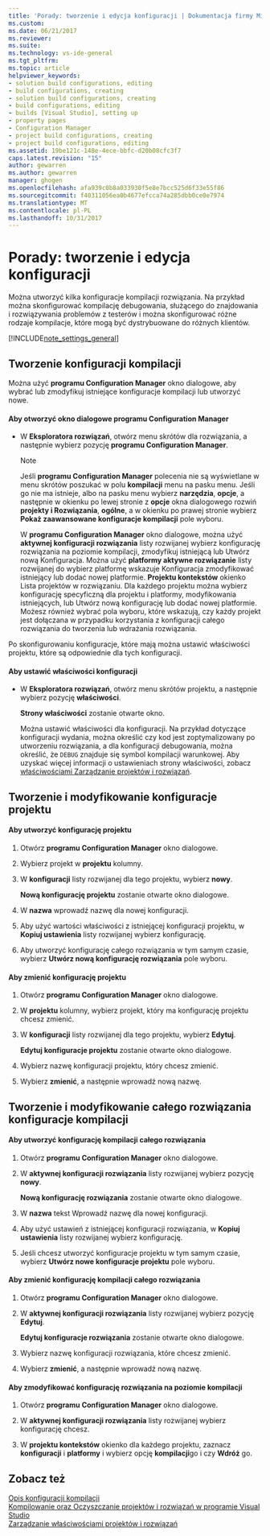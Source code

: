 ```yaml
---
title: 'Porady: tworzenie i edycja konfiguracji | Dokumentacja firmy Microsoft'
ms.custom: 
ms.date: 06/21/2017
ms.reviewer: 
ms.suite: 
ms.technology: vs-ide-general
ms.tgt_pltfrm: 
ms.topic: article
helpviewer_keywords:
- solution build configurations, editing
- build configurations, creating
- solution build configurations, creating
- build configurations, editing
- builds [Visual Studio], setting up
- property pages
- Configuration Manager
- project build configurations, creating
- project build configurations, editing
ms.assetid: 19be121c-148e-4ece-bbfc-d20b08cfc3f7
caps.latest.revision: "15"
author: gewarren
ms.author: gewarren
manager: ghogen
ms.openlocfilehash: afa939c0b8a033930f5e8e7bcc525d6f33e55f86
ms.sourcegitcommit: f40311056ea0b4677efcca74a285dbb0ce0e7974
ms.translationtype: MT
ms.contentlocale: pl-PL
ms.lasthandoff: 10/31/2017
---
```

# <a name="how-to-create-and-edit-configurations"></a>Porady: tworzenie i edycja konfiguracji
Można utworzyć kilka konfiguracje kompilacji rozwiązania. Na przykład można skonfigurować kompilację debugowania, służącego do znajdowania i rozwiązywania problemów z testerów i można skonfigurować różne rodzaje kompilacje, które mogą być dystrybuowane do różnych klientów.  

 [!INCLUDE[note_settings_general](../data-tools/includes/note_settings_general_md.md)]  

## <a name="creating-build-configurations"></a>Tworzenie konfiguracji kompilacji  
 Można użyć **programu Configuration Manager** okno dialogowe, aby wybrać lub zmodyfikuj istniejące konfiguracje kompilacji lub utworzyć nowe.  

#### <a name="to-open-the-configuration-manager-dialog-box"></a>Aby otworzyć okno dialogowe programu Configuration Manager  

-   W **Eksploratora rozwiązań**, otwórz menu skrótów dla rozwiązania, a następnie wybierz pozycję **programu Configuration Manager**.  

    > [!NOTE]
    >  Jeśli **programu Configuration Manager** polecenia nie są wyświetlane w menu skrótów poszukać w polu **kompilacji** menu na pasku menu. Jeśli go nie ma istnieje, albo na pasku menu wybierz **narzędzia**, **opcje**, a następnie w okienku po lewej stronie z **opcje** okna dialogowego rozwiń **projekty i Rozwiązania**, **ogólne**, a w okienku po prawej stronie wybierz **Pokaż zaawansowane konfiguracje kompilacji** pole wyboru.  

     W **programu Configuration Manager** okno dialogowe, można użyć **aktywnej konfiguracji rozwiązania** listy rozwijanej wybierz konfigurację rozwiązania na poziomie kompilacji, zmodyfikuj istniejącą lub Utwórz nową Konfiguracja. Można użyć **platformy aktywne rozwiązanie** listy rozwijanej do wybierz platformę wskazuje Konfiguracja zmodyfikować istniejący lub dodać nowej platformie. **Projektu kontekstów** okienko Lista projektów w rozwiązaniu. Dla każdego projektu można wybierz konfigurację specyficzną dla projektu i platformy, modyfikowania istniejących, lub Utwórz nową konfigurację lub dodać nowej platformie. Możesz również wybrać pola wyboru, które wskazują, czy każdy projekt jest dołączana w przypadku korzystania z konfiguracji całego rozwiązania do tworzenia lub wdrażania rozwiązania.  

 Po skonfigurowaniu konfiguracje, które mają można ustawić właściwości projektu, które są odpowiednie dla tych konfiguracji.  

#### <a name="to-set-properties-based-on-configurations"></a>Aby ustawić właściwości konfiguracji  

-   W **Eksploratora rozwiązań**, otwórz menu skrótów projektu, a następnie wybierz pozycję **właściwości**.  

     **Strony właściwości** zostanie otwarte okno.  

     Można ustawić właściwości dla konfiguracji. Na przykład dotyczące konfiguracji wydania, można określić czy kod jest zoptymalizowany po utworzeniu rozwiązania, a dla konfiguracji debugowania, można określić, że `DEBUG` znajduje się symbol kompilacji warunkowej. Aby uzyskać więcej informacji o ustawieniach strony właściwości, zobacz [właściwościami Zarządzanie projektów i rozwiązań](../ide/managing-project-and-solution-properties.md).  

## <a name="creating-and-modifying-project-configurations"></a>Tworzenie i modyfikowanie konfiguracje projektu  

#### <a name="to-create-a-project-configuration"></a>Aby utworzyć konfigurację projektu  

1.  Otwórz **programu Configuration Manager** okno dialogowe.  

2.  Wybierz projekt w **projektu** kolumny.  

3.  W **konfiguracji** listy rozwijanej dla tego projektu, wybierz **nowy**.  

     **Nową konfigurację projektu** zostanie otwarte okno dialogowe.  

4.  W **nazwa** wprowadź nazwę dla nowej konfiguracji.  

5.  Aby użyć wartości właściwości z istniejącej konfiguracji projektu, w **Kopiuj ustawienia** listy rozwijanej wybierz konfigurację.  

6.  Aby utworzyć konfigurację całego rozwiązania w tym samym czasie, wybierz **Utwórz nową konfigurację rozwiązania** pole wyboru.  

#### <a name="to-rename-a-project-configuration"></a>Aby zmienić konfigurację projektu  

1.  Otwórz **programu Configuration Manager** okno dialogowe.  

2.  W **projektu** kolumny, wybierz projekt, który ma konfigurację projektu chcesz zmienić.  

3.  W **konfiguracji** listy rozwijanej dla tego projektu, wybierz **Edytuj**.  

     **Edytuj konfiguracje projektu** zostanie otwarte okno dialogowe.  

4.  Wybierz nazwę konfiguracji projektu, który chcesz zmienić.  

5.  Wybierz **zmienić**, a następnie wprowadź nową nazwę.  

## <a name="creating-and-modifying-solution-wide-build-configurations"></a>Tworzenie i modyfikowanie całego rozwiązania konfiguracje kompilacji  

#### <a name="to-create-a-solution-wide-build-configuration"></a>Aby utworzyć konfigurację kompilacji całego rozwiązania  

1.  Otwórz **programu Configuration Manager** okno dialogowe.  

2.  W **aktywnej konfiguracji rozwiązania** listy rozwijanej wybierz pozycję **nowy**.  

     **Nową konfigurację rozwiązania** zostanie otwarte okno dialogowe.  

3.  W **nazwa** tekst Wprowadź nazwę dla nowej konfiguracji.  

4.  Aby użyć ustawień z istniejącej konfiguracji rozwiązania, w **Kopiuj ustawienia** listy rozwijanej wybierz konfigurację.  

5.  Jeśli chcesz utworzyć konfiguracje projektu w tym samym czasie, wybierz **Utwórz nowe konfiguracje projektu** pole wyboru.  

#### <a name="to-rename-a-solution-wide-build-configuration"></a>Aby zmienić konfigurację kompilacji całego rozwiązania  

1.  Otwórz **programu Configuration Manager** okno dialogowe.  

2.  W **aktywnej konfiguracji rozwiązania** listy rozwijanej wybierz pozycję **Edytuj**.  

     **Edytuj konfiguracje rozwiązania** zostanie otwarte okno dialogowe.  

3.  Wybierz nazwę konfiguracji rozwiązania, które chcesz zmienić.  

4.  Wybierz **zmienić**, a następnie wprowadź nową nazwę.  

#### <a name="to-modify-a-solution-wide-build-configuration"></a>Aby zmodyfikować konfigurację rozwiązania na poziomie kompilacji  

1.  Otwórz **programu Configuration Manager** okno dialogowe.  

2.  W **aktywnej konfiguracji rozwiązania** listy rozwijanej wybierz konfigurację chcesz.  

3.  W **projektu kontekstów** okienko dla każdego projektu, zaznacz **konfiguracji** i **platformy** i wybierz opcję **kompilacji**go i czy **Wdróż** go.  

## <a name="see-also"></a>Zobacz też  
 [Opis konfiguracji kompilacji](../ide/understanding-build-configurations.md)   
 [Kompilowanie oraz Oczyszczanie projektów i rozwiązań w programie Visual Studio](../ide/building-and-cleaning-projects-and-solutions-in-visual-studio.md)   
 [Zarządzanie właściwościami projektów i rozwiązań](managing-project-and-solution-properties.md)


